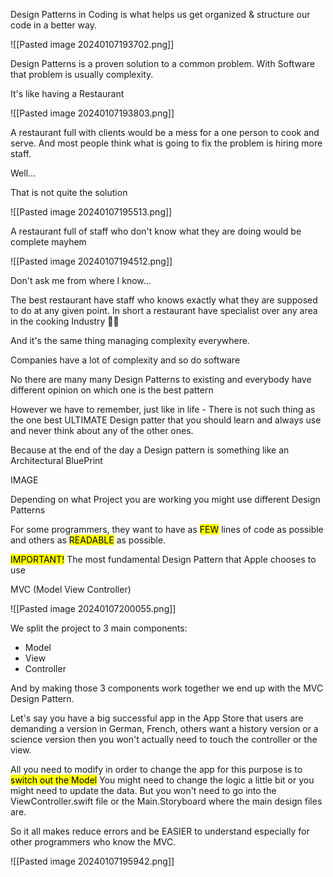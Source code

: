 Design Patterns in Coding is what helps us get organized & structure our code in a better way.

![[Pasted image 20240107193702.png]]


Design Patterns is a proven solution to a common problem.
With Software that problem is usually complexity.


It's like having a Restaurant

![[Pasted image 20240107193803.png]]


A restaurant full with clients would be a mess for a one person to cook and serve.
And most people think what is going to fix the problem is hiring more staff.

Well...

That is not quite the solution

![[Pasted image 20240107195513.png]]


A restaurant full of staff who don't know what they are doing would be complete mayhem

![[Pasted image 20240107194512.png]]


Don't ask me from where I know...

The best restaurant have staff who knows exactly what they are supposed to do at any given point. 
In short a restaurant have specialist over any area in the cooking Industry 🧑‍🍳 

And it's the same thing managing complexity everywhere.

Companies have a lot of complexity and so do software

No there are many many Design Patterns to existing and everybody have different opinion on which one is the best pattern 

However we have to remember, just like in life - There is not such thing as the one best ULTIMATE Design patter that you should learn and always use and never think about any of the other ones.

Because at the end of the day a Design pattern is something like an Architectural BluePrint

IMAGE

Depending on what Project you are working you might use different Design Patterns 


For some programmers, they want to have as <mark class="hltr-red">FEW</mark> lines of code as possible and others as <mark class="hltr-yellow">READABLE</mark> as possible.


<mark class="hltr-red">IMPORTANT!</mark>
The most fundamental Design Pattern that Apple chooses to use

MVC (Model View Controller)


![[Pasted image 20240107200055.png]]

We split the project to 3 main components:
- Model
- View
- Controller

And by making those 3 components work together we end up with the MVC Design Pattern.


Let's say you have a big successful app in the App Store that users are demanding a version in German, French, others want a history version or a science version then you won't actually need to touch the controller or the view.

All you need to modify in order to change the app for this purpose is to <mark class="hltr-red">switch out the Model</mark>
You might need to change the logic a little bit or you might need to update the data. 
But you won't need to go into the ViewController.swift file or the Main.Storyboard where the main design files are.


So it all makes reduce errors and be EASIER to understand especially for other programmers who know the MVC.

![[Pasted image 20240107195942.png]]



         
